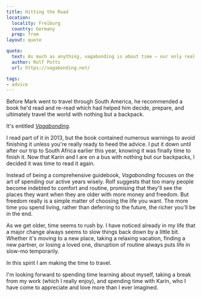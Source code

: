```yaml
---
title: Hitting the Road
location:
  locality: Freiburg
  country: Germany
  prep: from
layout: quote

quote:
  text: As much as anything, vagabonding is about time — our only real commodity — and how we choose to use it.
  author: Rolf Potts
  url: https://vagabonding.net/

tags:
- advice
---
```


Before Mark went to travel through South America, he recommended a book he'd read and re-read which had helped him decide, prepare, and ultimately travel the world with nothing but a backpack.

It's entitled _[Vagabonding](https://vagabonding.net/)_.

I read part of it in 2013, but the book contained numerous warnings to avoid finishing it unless you're really ready to heed the advice. I put it down until after our trip to South Africa earlier this year, knowing it was finally time to finish it. Now that Karin and I are on a bus with nothing but our backpacks, I decided it was time to read it again.

Instead of being a comprehensive guidebook, _Vagabonding_ focuses on the art of spending our active years wisely. Rolf suggests that too many people become indebted to comfort and routine, promising that they'll see the places they want when they are older with more money and freedom. But freedom really is a simple matter of choosing the life you want. The more time you spend living, rather than deferring to the future, the richer you'll be in the end.

As we get older, time seems to rush by. I have noticed already in my life that a major change always seems to slow things back down by a little bit. Whether it's moving to a new place, taking a relaxing vacation, finding a new partner, or losing a loved one, disruption of routine always puts life in slow-mo temporarily.

In this spirit I am making the time to travel.

I'm looking forward to spending time learning about myself, taking a break from my work (which I really enjoy), and spending time with Karin, who I have come to appreciate and love more than I ever imagined. 
